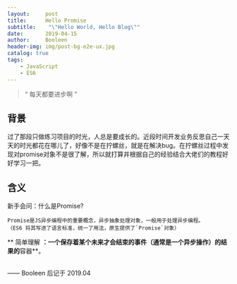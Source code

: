 ```yaml
---
layout:     post
title:      Hello Promise
subtitle:    "\"Hello World, Hello Blog\""
date:       2019-04-15
author:     Booleen
header-img: img/post-bg-e2e-ux.jpg
catalog: true
tags:
    - JavaScript
    - ES6
---
```


> “ 每天都要进步啊 ”


## 背景

过了那段只做练习项目的时光，人总是要成长的。近段时间开发业务反思自己一天天的时光都花在哪儿了，好像不是在拧螺丝，就是在解决bug。在拧螺丝过程中发现对promise对象不是很了解，所以就打算并根据自己的经验结合大佬们的教程好好学习一把。

## 含义

新手会问：什么是Promise?

```
Promise是JS异步编程中的重要概念，异步抽象处理对象，一般用于处理异步编程。
（ES6 将其写进了语言标准，统一了用法，原生提供了`Promise`对象）

```
** 简单理解 **：一个保存着某个未来才会结束的事件（通常是一个异步操作）的结果的**容器**。

## 

##

—— Booleen 后记于 2019.04